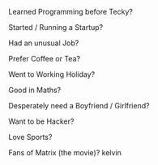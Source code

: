 Learned Programming before Tecky?

Started / Running a Startup?

Had an unusual Job?

Prefer Coffee or Tea?

Went to Working Holiday?

Good in Maths?

Desperately need a Boyfriend / Girlfriend?

Want to be Hacker?

Love Sports?

Fans of Matrix (the movie)?
kelvin